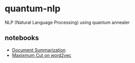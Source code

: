 # quantum-nlp
NLP (Natural Language Processing) using quantum annealer

## notebooks

- [Document Summarization](notebooks/summarization.ipynb)
- [Maxixmum Cut on word2vec](notebooks/maximum_cut.ipynb)